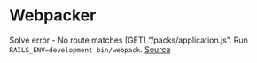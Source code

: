# Webpacker

Solve error - No route matches [GET] “/packs/application.js”. Run `RAILS_ENV=development bin/webpack`. [Source](https://stackoverflow.com/questions/42485844/no-route-matches-get-packs-application-js-rails-5-1)